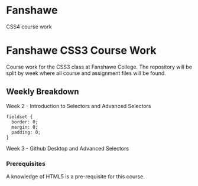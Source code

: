 # Fanshawe
CSS4 course work
# Fanshawe CSS3 Course Work

Course work for the CSS3 class at Fanshawe College. The repository will be split by week where all course and assignment files will be found.

## Weekly Breakdown

Week 2 - Introduction to Selectors and Advanced Selectors

```
fieldset {
  border: 0;
  margin: 0;
  padding: 0;
}
```

Week 3 - Github Desktop and Advanced Selectors      
### Prerequisites

A knowledge of HTML5 is a pre-requisite for this course.
